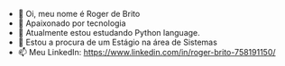 - 👋 Oi, meu nome é Roger de Brito 
- 👀 Apaixonado por tecnologia
- 🌱 Atualmente estou estudando Python language.
- 💞️ Estou a procura de um Estágio na área de Sistemas
- 📫 Meu LinkedIn: https://www.linkedin.com/in/roger-brito-758191150/
